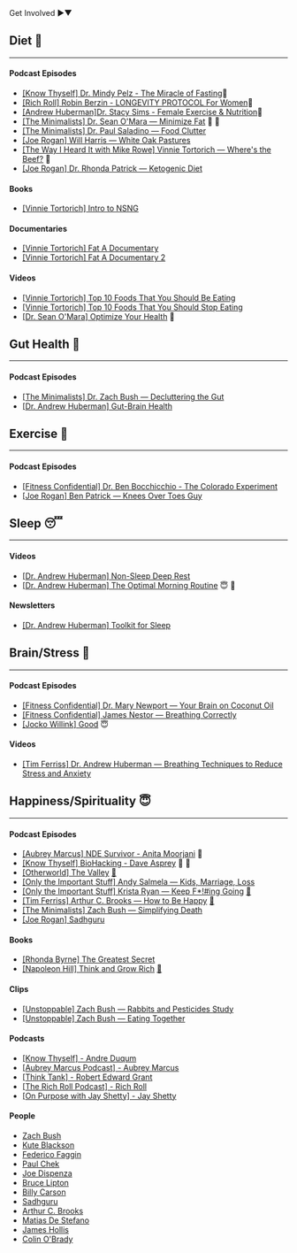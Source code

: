 <script async src="https://www.googletagmanager.com/gtag/js?id={{ site.ga4_id }}"></script>
<script>
  window.dataLayer = window.dataLayer || [];
  function gtag(){dataLayer.push(arguments);}
  gtag('js', new Date());
  gtag('config', '{{ site.ga4_id }}');
</script>

<div class="involvement-section">
  <span class="toggle-involvement">Get Involved <span class="expand-icon"><span class="right-arrow">►</span><span class="down-arrow">▼</span></span></span>
  <div class="involvement-details" style="display: none;">
    <p style="color: #555;">Want to contribute?</p><a href="https://github.com/salmeister/HealthyLifestyleGuide/compare" style="color: #007bff;">Create a pull request.</a>
    <p style="color: #555;">Found a broken link?</p><a href="https://github.com/salmeister/HealthyLifestyleGuide/issues/new?assignees=&labels=bug&template=broken-link.md&title=Broken+Link" style="color: #007bff;">Report it here.</a>
  </div>
</div>

## Diet 🍖
<hr>

#### Podcast Episodes
- [[Know Thyself] Dr. Mindy Pelz - The Miracle of Fasting](https://www.youtube.com/watch?v=pgWnbRg5-cg)🍲
- [[Rich Roll] Robin Berzin - LONGEVITY PROTOCOL For Women](https://www.youtube.com/watch?v=P28Pqr9BSWw)💪
- [[Andrew Huberman]Dr. Stacy Sims - Female Exercise & Nutrition](https://www.youtube.com/watch?v=pZX8ikmWvEU)💪
- [[The Minimalists] Dr. Sean O'Mara — Minimize Fat](https://www.theminimalists.com/podcast/#408) 💪 🍲
- [[The Minimalists] Dr. Paul Saladino — Food Clutter](https://www.theminimalists.com/podcast/#384)
- [[Joe Rogan] Will Harris — White Oak Pastures](https://open.spotify.com/episode/0qf7CYEhxSFPAcdSw1JJMY?si=b6f7eaae9e1b45f2)
- [[The Way I Heard It with Mike Rowe] Vinnie Tortorich — Where's the Beef?](https://mikerowe.com/2022/04/wheres-the-beef-ep-244/) 💪
- [[Joe Rogan] Dr. Rhonda Patrick — Ketogenic Diet](https://open.spotify.com/episode/7y8MKnfhML6KzvA6GVd83B?si=mrIaUnsMTLuD0DnTR39GkQ)

#### Books
- [[Vinnie Tortorich] Intro to NSNG](https://nsng.vinnietortorich.com/product/intro-to-nsng/)

#### Documentaries
- [[Vinnie Tortorich] Fat A Documentary](https://www.youtube.com/watch?v=iVJM_0XEiBI)
- [[Vinnie Tortorich] Fat A Documentary 2](https://www.youtube.com/watch?v=AoPisYHbMcg)

#### Videos
- [[Vinnie Tortorich] Top 10 Foods That You Should Be Eating](https://youtu.be/2-fHQIhVAGA?si=wvBa12QBylM-ltn0)
- [[Vinnie Tortorich] Top 10 Foods That You Should Stop Eating](https://youtu.be/3oVdksMTJ50?si=h5iZRlqMw9UgcXPb)
- [[Dr. Sean O'Mara] Optimize Your Health](https://youtu.be/XuFD5tMz9M0?si=f8SKPcSGIEqInaWs) 💪

## Gut Health 🍲
<hr>

#### Podcast Episodes
- [[The Minimalists] Dr. Zach Bush — Decluttering the Gut](https://www.theminimalists.com/podcast/#398)
- [[Dr. Andrew Huberman] Gut-Brain Health](https://youtu.be/pvI1vLHV0Mo?si=-KyK2ta83Fo6_BV1)

## Exercise 💪
<hr>

#### Podcast Episodes
- [[Fitness Confidential] Dr. Ben Bocchicchio - The Colorado Experiment](https://youtu.be/P4hq8sIvb3c?si=UDeE7TohFACTllJF)
- [[Joe Rogan] Ben Patrick — Knees Over Toes Guy](https://open.spotify.com/episode/2zfpB6RoKwylk3DbN3GXA0?si=de02e3493ef74d07)

## Sleep 😴
<hr>

#### Videos
- [[Dr. Andrew Huberman] Non-Sleep Deep Rest](https://www.youtube.com/watch?v=YrubXRXwxJc)
- [[Dr. Andrew Huberman] The Optimal Morning Routine](https://youtu.be/gR_f-iwUGY4?si=ToyBFRHMwhTv3aCS) 😇 🧠

#### Newsletters
- [[Dr. Andrew Huberman] Toolkit for Sleep](https://www.hubermanlab.com/newsletter/toolkit-for-sleep)

## Brain/Stress 🧠
<hr>

#### Podcast Episodes
- [[Fitness Confidential] Dr. Mary Newport — Your Brain on Coconut Oil](https://youtu.be/Xk5_8v5qLNo?si=J5WwSy52_homs-Wh)
- [[Fitness Confidential] James Nestor — Breathing Correctly](https://youtu.be/5OKoZLS-h5g?si=4lfYR-vj0Fc8FE1V)
- [[Jocko Willink] Good](https://www.youtube.com/watch?v=IdTMDpizis8) 😇

#### Videos
- [[Tim Ferriss] Dr. Andrew Huberman — Breathing Techniques to Reduce Stress and Anxiety](https://youtu.be/kSZKIupBUuc?si=sx_otgGYF73ukiz_)

## Happiness/Spirituality 😇
<hr>

#### Podcast Episodes
- [[Aubrey Marcus] NDE Survivor - Anita Moorjani](https://www.youtube.com/watch?v=6Po0qnuA3Vo) 🧠
- [[Know Thyself] BioHacking - Dave Asprey](https://www.youtube.com/watch?v=ipe3GM30wZw&list=PLcdXvEekPv1GRqbvjVf41TrYQhjHRO1_q) 🍖 🧠
- [[Otherworld] The Valley](https://open.spotify.com/episode/4g1RHKTzlSkZ5nJeMKIXjb?si=2244d19c4425450d) [📝](./notes/happiness/podcasts/[Otherworld]%20The%20Valley.md)
- [[Only the Important Stuff] Andy Salmela — Kids, Marriage, Loss](https://onlytheimportantstuff.podbean.com/e/the-big-cat-returns/)
- [[Only the Important Stuff] Krista Ryan — Keep F*!#ing Going](https://onlytheimportantstuff.podbean.com/e/krista-ryan/) [📝](./notes/happiness/podcasts/[Only%20the%20Important%20Stuff]%20Krista%20Ryan%20—%20KeepGoing.md)
- [[Tim Ferriss] Arthur C. Brooks — How to Be Happy](https://tim.blog/2023/09/11/arthur-c-brooks/) [📝](./notes/happiness/podcasts/[Tim%20Ferriss]%20Arthur%20C.%20Brooks%20—%20How%20to%20Be%20Happy.md)
- [[The Minimalists] Zach Bush — Simplifying Death](https://www.theminimalists.com/podcast/#362)
- [[Joe Rogan] Sadhguru](https://open.spotify.com/episode/0zN02uiYg9KUwYs4JY8Nwg?si=834e1c5ee77d4e99)

#### Books
- [[Rhonda Byrne] The Greatest Secret](https://www.amazon.com/The-Greatest-Secret/dp/B08GNDRZ3T/ref=tmm_aud_swatch_0?_encoding=UTF8&qid=&sr=)
- [[Napoleon Hill] Think and Grow Rich](https://www.amazon.com/Think-Grow-Rich-Landmark-Bestseller/dp/1585424331) [📝](notes/happiness/books/Think%20and%20Grow%20Rich/)

#### Clips
- [[Unstoppable] Zach Bush — Rabbits and Pesticides Study](https://youtube.com/clip/Ugkx1mJ0yyrcWatebI5KA_ByXTdwd3c0mabA?si=BETEpvHDvMyG7F9Q)
- [[Unstoppable] Zach Bush — Eating Together](https://youtube.com/clip/Ugkx5aGBx3qXld3O6Qn1lC4Dj_8O70jW1DcK?si=e-e0h9WpGWpy4UIo)

#### Podcasts
- [[Know Thyself] - Andre Duqum](https://www.youtube.com/playlist?list=PLcdXvEekPv1GRqbvjVf41TrYQhjHRO1_q)
- [[Aubrey Marcus Podcast] - Aubrey Marcus](https://www.aubreymarcus.com/blogs/aubrey-marcus-podcast)
- [[Think Tank] - Robert Edward Grant](https://robertedwardgrant.com/podcast/)
- [[The Rich Roll Podcast] - Rich Roll](https://www.richroll.com/all-episodes/)
- [[On Purpose with Jay Shetty] - Jay Shetty](https://www.youtube.com/@JayShettyPodcast)

#### People
- [Zach Bush](https://zachbushmd.com/) 
- [Kute Blackson](https://kuteblackson.com/)
- [Federico Faggin](https://www.federicofaggin.com/)
- [Paul Chek](https://chekinstitute.com/)
- [Joe Dispenza](https://drjoedispenza.com/)
- [Bruce Lipton](https://www.brucelipton.com/)
- [Billy Carson](https://www.4biddenknowledge.com/)
- [Sadhguru](https://isha.sadhguru.org/us/en)
- [Arthur C. Brooks](https://arthurbrooks.com/)
- [Matias De Stefano](https://matiasdestefano.org/en/frontpage/)
- [James Hollis](https://jameshollis.net/)
- [Colin O'Brady](https://www.colinobrady.com/)
